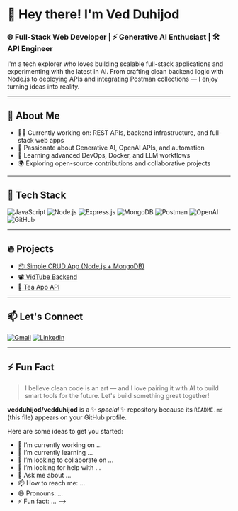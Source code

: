 # 👋 Hey there! I'm Ved Duhijod

### 🌐 Full-Stack Web Developer | ⚡ Generative AI Enthusiast | 🛠️ API Engineer

I'm a tech explorer who loves building scalable full-stack applications and experimenting with the latest in AI. From crafting clean backend logic with Node.js to deploying APIs and integrating Postman collections — I enjoy turning ideas into reality.

---

## 🚀 About Me

- 👨‍💻 Currently working on: REST APIs, backend infrastructure, and full-stack web apps
- 🤖 Passionate about Generative AI, OpenAI APIs, and automation
- 🧠 Learning advanced DevOps, Docker, and LLM workflows
- 🌍 Exploring open-source contributions and collaborative projects

---

## 🧰 Tech Stack

![JavaScript](https://img.shields.io/badge/JavaScript-F7DF1E?style=for-the-badge&logo=javascript&logoColor=black)
![Node.js](https://img.shields.io/badge/Node.js-339933?style=for-the-badge&logo=nodedotjs&logoColor=white)
![Express.js](https://img.shields.io/badge/Express.js-000000?style=for-the-badge&logo=express&logoColor=white)
![MongoDB](https://img.shields.io/badge/MongoDB-47A248?style=for-the-badge&logo=mongodb&logoColor=white)
![Postman](https://img.shields.io/badge/Postman-FF6C37?style=for-the-badge&logo=postman&logoColor=white)
![OpenAI](https://img.shields.io/badge/OpenAI-412991?style=for-the-badge&logo=openai&logoColor=white)
![GitHub](https://img.shields.io/badge/GitHub-181717?style=for-the-badge&logo=github)

---

## 🔥 Projects

- [📦 Simple CRUD App (Node.js + MongoDB)](https://github.com/vedduhijod/simple-crud-app-backend)
- [📽️ VidTube Backend](https://github.com/vedduhijod/vidtube-backend)
- [🧋 Tea App API](https://github.com/vedduhijod/tea-app-api)

---

## 📫 Let's Connect

[![Gmail](https://img.shields.io/badge/Gmail-D14836?style=flat&logo=gmail&logoColor=white)](mailto:vedduhijod@gmail.com)
[![LinkedIn](https://img.shields.io/badge/LinkedIn-0077B5?style=flat&logo=linkedin&logoColor=white)](www.linkedin.com/in/vedduhijod)

---

## ⚡ Fun Fact

> I believe clean code is an art — and I love pairing it with AI to build smart tools for the future. Let's build something great together!


**vedduhijod/vedduhijod** is a ✨ _special_ ✨ repository because its `README.md` (this file) appears on your GitHub profile.

Here are some ideas to get you started:

- 🔭 I’m currently working on ...
- 🌱 I’m currently learning ...
- 👯 I’m looking to collaborate on ...
- 🤔 I’m looking for help with ...
- 💬 Ask me about ...
- 📫 How to reach me: ...
- 😄 Pronouns: ...
- ⚡ Fun fact: ...
-->
